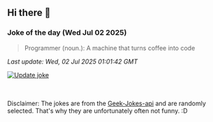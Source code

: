 ## Hi there 👋

### Joke of the day (Wed Jul 02 2025)
<!-- joke -->
>Programmer (noun.): A machine that turns coffee into code
<!-- /joke -->

*Last update: Wed, 02 Jul 2025 01:01:42 GMT*

[![Update joke](https://github.com/nclskfm/nclskfm/actions/workflows/joke.yml/badge.svg)](https://github.com/nclskfm/nclskfm/actions/workflows/joke.yml)

<br><br>
Disclaimer: The jokes are from the [Geek-Jokes-api](https://github.com/sameerkumar18/geek-joke-api) and are randomly selected. That's why they are unfortunately often not funny. :D
